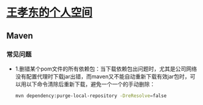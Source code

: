 # [王孝东的个人空间](https://scm-git.github.io/)
## Maven
### 常见问题
* 1.删错某个pom文件的所有依赖包：当下载依赖包出问题时，尤其是公司网络没有配置代理时下载jar出错，而maven又不能自动重新下载有效jar包时，可以用以下命令清除后重新下载，避免一个一个的手动删除：
  ```bash
  mvn dependency:purge-local-repository -DreResolve=false
  ```
  
